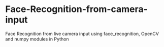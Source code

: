 # Face-Recognition-from-camera-input
Face Recognition from live camera input using face_recognition, OpenCV and numpy modules in Python
